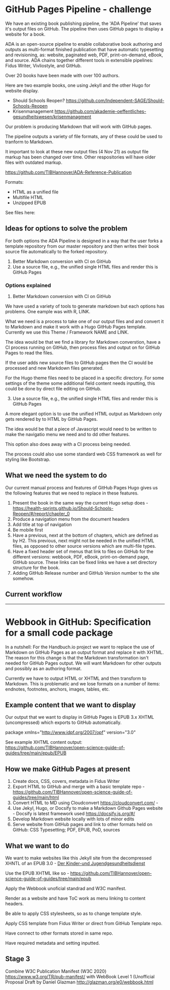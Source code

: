 # GitHub Pages Pipeline - challenge 

We have an existing book publishing pipeline, the 'ADA Pipeline' that saves it's output files on GitHub. The pipeline then uses GitHub pages to display a website for a book.

ADA is an open-source pipeline to enable collaborative book authoring and outputs as multi-format finished publication that have automatic typesetting and revisioning, as: website, paginated web, PDF, print-on-demand, eBook, and source. ADA chains together different tools in extensible pipelines: Fidus Writer, Vivliostyle, and GitHub.

Over 20 books have been made with over 100 authors.

Here are two example books, one using Jekyll and the other Hugo for website display.

  - Should Schools Reopen? https://github.com/Independent-SAGE/Should-Schools-Reopen
  - Krisenmanagement https://github.com/akademie-oeffentliches-gesundheitswesen/krisenmanagment

Our problem is producing Markdown that will work with GitHub pages.

The pipeline outputs a variety of file formats, any of these could be used to tranform to Markdown.

It important to look at these new output files (4 Nov 21) as output file markup has been changed over time. Other respositories will have older files with outdated markup.

https://github.com/TIBHannover/ADA-Reference-Publication

Formats:

  -  HTML as a unified file
  -  Multifile HTML
  -  Unzipped EPUB

See files here: 

## Ideas for options to solve the problem

For both options the ADA Pipeline is designed in a way that the user forks a template repository from our master repository and then writes their book source file automatically to the forked repository.

  1. Better Markdown conversion with CI on GitHub
  2. Use a source file, e.g., the unified single HTML files and render this is GitHub Pages

### Options explained

1. Better Markdown conversion with CI on GitHub

We have used a variety of tools to generate markdown but each options has problems. One eample was with R, LINK. 

What we need is a process to take one of our output files and and convert it to Markdown and make it work with a Hugo GitHub Pages template. Currently we use this Theme / Framework NAME and LINK.

The idea would be that we find a library for Markdown converstion, have a CI process running on GitHub, then process files and output on for GitHub Pages to read the files.

If the user adds new source files to GitHub pages then the CI would be processed and new Markdown files generated.

For the Hugo theme files need to be placed in a specific directory. For some settings of the theme some additional field content needs inputting, this could be done by direct file editing on GitHub.

3. Use a source file, e.g., the unified single HTML files and render this is GitHub Pages

A more elegant option is to use the unified HTML output as Markdown only gets rendered by to HTML by GitHub Pages.

The idea would be that a piece of Javascript would need to be written to make the navigatio menu we need and to dd other features.

This option also does away with a CI process being needed.

The process could also use some standard web CSS framework as well for styling like Bootstrap.

## What we need the system to do

Our current manual process and features of GitHub Pages Hugo gives us the following features that we need to replace in these features.

  1. Present the book in the same way the current Hugo setup does - https://health-sprints.github.io/Should-Schools-Reopen/#/report/chapter_0
  2. Produce a navigation menu from the document headers
  3. Add title at top of navigation
  4. Be mobile first
  5. Have a previous, next at the bottom of chapters, which are defined as by H2. This previous, next might not be needed in the unified HTML files, as opposed to other source versions which are multi-file types.
  6. Have a fixed header set of menus that link to files on GitHub for the different versions: webbook, PDF, eBook, print-on-demand page, GitHub source. These links can be fixed links we have a set directory structure for the book.
  7. Adding GitHub Release number and GitHub Version number to the site somehow.

## Current workflow




---


# Webbook in GitHub: Specification for a small code package

In a nutshell: For the Handbuch.io project we want to replace the use of Markdown on GitHub Pages as an output format and replace it with XHTML. The reason for this change is that the Markdown transformation isn't needed for GitHub Pages output. We will want Markdown for other outputs and possibly as an authoring format.  

Currently we have to output HTML or XHTML and then transform to Markdown. This is problematic and we lose formats on a number of items: endnotes, footnotes, anchors, images, tables, etc.

## Example content that we want to display

Our output that we want to display in GitHub Pages is EPUB 3.x XHTML (uncompressed) which exports to GitHub automatically.

package xmlns="http://www.idpf.org/2007/opf" version="3.0"

See example XHTML content output: https://github.com/TIBHannover/open-science-guide-of-guides/tree/main/epub/EPUB

## How we make GitHub Pages at present

  1. Create docs, CSS, covers, metadata in Fidus Writer
  2. Export HTML to GitHub and merge with a basic template repo - https://github.com/TIBHannover/open-science-guide-of-guides/tree/main/html
  3. Convert HTML to MD using Cloudconvert https://cloudconvert.com/ - 
  4. Use Jekyl, Hugo, or Docsify to make a Markdown Github Pages website - Docsify is latest framework used https://docsify.js.org/#/
  5. Develop Markdown website locally with lots of minor edits
  6. Serve website from GitHub pages and link to other formats held on GitHub: CSS Typesetting; PDF, EPUB, PoD, sources

## What we want to do

We want to make websites like this Jekyll site from the decompressed XHNTL of an EPUB 3.0 - [Der Kinder-und Jugendgesundheitsdienst](https://akademie-oeffentliches-gesundheitswesen.github.io/KJGD/)

Use the EPUB XHTML like so - https://github.com/TIBHannover/open-science-guide-of-guides/tree/main/epub

Apply the Webbook unoficial standrad and W3C manifest.

Render as a website and have ToC work as menu linking to content headers.

Be able to apply CSS stylesheets, so as to change template style.

Apply CSS template from Fidus Writer or direct from GitHub Template repo.

Have connect to other formats stored in same repo.

Have required metadata and setting inputted.

## Stage 3

Combine W3C Publication Manifest (W3C 2020) https://www.w3.org/TR/pub-manifest/ with WebBook Level 1 (Unofficial Proposal Draft by Daniel Glazman http://glazman.org/e0/webbook.html
